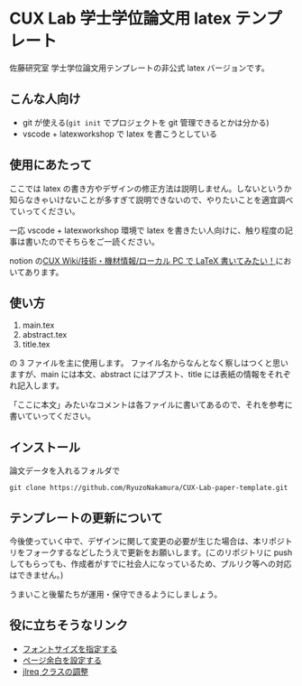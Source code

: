 # CUX Lab 学士学位論文用 latex テンプレート

佐藤研究室 学士学位論文用テンプレートの非公式 latex バージョンです。

## こんな人向け

- git が使える(`git init` でプロジェクトを git 管理できるとかは分かる)
- vscode + latexworkshop で latex を書こうとしている

## 使用にあたって

ここでは latex の書き方やデザインの修正方法は説明しません。しないというか知らなきゃいけないことが多すぎて説明できないので、やりたいことを適宜調べていってください。

一応 vscode + latexworkshop 環境で latex を書きたい人向けに、触り程度の記事は書いたのでそちらをご一読ください。

notion の[CUX Wiki/技術・機材情報/ローカル PC で LaTeX 書いてみたい！](https://www.notion.so/cuxlab/PC-LaTeX-aad9c79ff043471e847d4ea93e7b4d1f?pvs=4)においてあります。

## 使い方

1. main.tex
2. abstract.tex
3. title.tex

の 3 ファイルを主に使用します。
ファイル名からなんとなく察しはつくと思いますが、main には本文、abstract にはアブスト、title には表紙の情報をそれぞれ記入します。

「ここに本文」みたいなコメントは各ファイルに書いてあるので、それを参考に書いていってください。

## インストール

論文データを入れるフォルダで

```
git clone https://github.com/RyuzoNakamura/CUX-Lab-paper-template.git
```

## テンプレートの更新について

今後使っていく中で、デザインに関して変更の必要が生じた場合は、本リポジトリをフォークするなどしたうえで更新をお願いします。(このリポジトリに push してもらっても、作成者がすでに社会人になっているため、プルリク等への対応はできません。)

うまいこと後輩たちが運用・保守できるようにしましょう。

## 役に立ちそうなリンク

- [フォントサイズを指定する](https://mathlandscape.com/latex-size/)
- [ページ余白を設定する](https://mathlandscape.com/latex-margin/)
- [jlreq クラスの調整](https://scrapbox.io/issac-37765679/%E2%9C%85jlreq%E3%82%AF%E3%83%A9%E3%82%B9%E3%81%A7%E3%81%AE%E5%85%A8%E4%BD%93%E3%81%AEfontsize%E3%82%92%E5%A4%89%E6%9B%B4%E3%81%97%E3%81%9F%E3%81%84)
